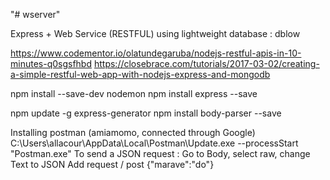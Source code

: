 "# wserver" 

Express + Web Service (RESTFUL) using lightweight database : dblow 


https://www.codementor.io/olatundegaruba/nodejs-restful-apis-in-10-minutes-q0sgsfhbd
https://closebrace.com/tutorials/2017-03-02/creating-a-simple-restful-web-app-with-nodejs-express-and-mongodb

npm install --save-dev nodemon
npm install express --save

npm update -g express-generator
npm install body-parser --save


Installing postman (amiamomo, connected through Google)
C:\Users\allacour\AppData\Local\Postman\Update.exe --processStart "Postman.exe"
    To send a JSON request : Go to Body, select raw, change Text to JSON
    Add request / post
    {"marave":"do"}

